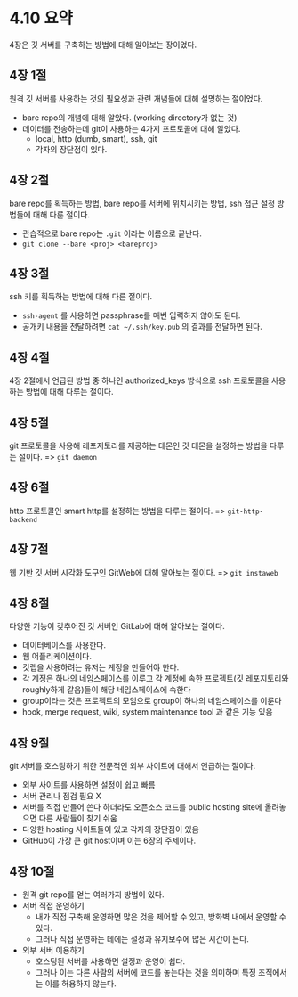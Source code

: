 # 4.10 요약
4장은 깃 서버를 구축하는 방법에 대해 알아보는 장이었다.

## 4장 1절
원격 깃 서버를 사용하는 것의 필요성과 관련 개념들에 대해 설명하는 절이었다.

- bare repo의 개념에 대해 알았다. (working directory가 없는 것)
- 데이터를 전송하는데 git이 사용하는 4가지 프로토콜에 대해 알았다.
   - local, http (dumb, smart), ssh, git
   - 각자의 장단점이 있다.

## 4장 2절
bare repo를 획득하는 방법, bare repo를 서버에 위치시키는 방법, ssh 접근 설정 방법들에 대해 다룬 절이다.

- 관습적으로 bare repo는 `.git` 이라는 이름으로 끝난다.
- `git clone --bare <proj> <bareproj>`

## 4장 3절
ssh 키를 획득하는 방법에 대해 다룬 절이다.

- `ssh-agent` 를 사용하면 passphrase를 매번 입력하지 않아도 된다.
- 공개키 내용을 전달하려면 `cat ~/.ssh/key.pub` 의 결과를 전달하면 된다.

## 4장 4절
4장 2절에서 언급된 방법 중 하나인 authorized_keys 방식으로 ssh 프로토콜을 사용하는 방법에 대해 다루는 절이다.

## 4장 5절
git 프로토콜을 사용해 레포지토리를 제공하는 데몬인 깃 데몬을 설정하는 방법을 다루는 절이다. => `git daemon`

## 4장 6절
http 프로토콜인 smart http를 설정하는 방법을 다루는 절이다. => `git-http-backend`

## 4장 7절
웹 기반 깃 서버 시각화 도구인 GitWeb에 대해 알아보는 절이다. => `git instaweb`

## 4장 8절
다양한 기능이 갖추어진 깃 서버인 GitLab에 대해 알아보는 절이다.

- 데이터베이스를 사용한다.
- 웹 어플리케이션이다.
- 깃랩을 사용하려는 유저는 계정을 만들어야 한다.
- 각 계정은 하나의 네임스페이스를 이루고 각 계정에 속한 프로젝트(깃 레포지토리와 roughly하게 같음)들이 해당 네임스페이스에 속한다
- group이라는 것은 프로젝트의 모임으로 group이 하나의 네임스페이스를 이룬다
- hook, merge request, wiki, system maintenance tool 과 같은 기능 있음

## 4장 9절
git 서버를 호스팅하기 위한 전문적인 외부 사이트에 대해서 언급하는 절이다.

- 외부 사이트를 사용하면 설정이 쉽고 빠름
- 서버 관리나 점검 필요 X
- 서버를 직접 만들어 쓴다 하더라도 오픈소스 코드를 public hosting site에 올려놓으면 다른 사람들이 찾기 쉬움
- 다양한 hosting 사이트들이 있고 각자의 장단점이 있음
- GitHub이 가장 큰 git host이며 이는 6장의 주제이다.

## 4장 10절
- 원격 git repo를 얻는 여러가지 방법이 있다.
- 서버 직접 운영하기
   - 내가 직접 구축해 운영하면 많은 것을 제어할 수 있고, 방화벽 내에서 운영할 수 있다.
   - 그러나 직접 운영하는 데에는 설정과 유지보수에 많은 시간이 든다.
- 외부 서버 이용하기
   - 호스팅된 서버를 사용하면 설정과 운영이 쉽다.
   - 그러나 이는 다른 사람의 서버에 코드를 놓는다는 것을 의미하며 특정 조직에서는 이를 허용하지 않는다.